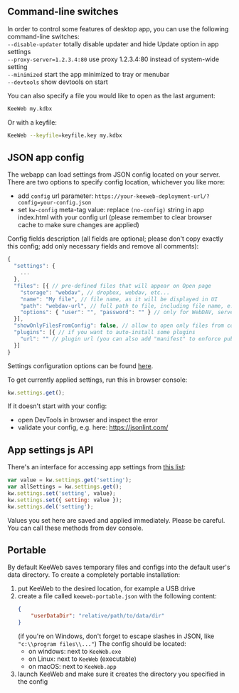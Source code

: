 ## Command-line switches

In order to control some features of desktop app, you can use the following command-line switches:  
`--disable-updater` totally disable updater and hide Update option in app settings  
`--proxy-server=1.2.3.4:80` use proxy 1.2.3.4:80 instead of system-wide setting  
`--minimized` start the app minimized to tray or menubar  
`--devtools` show devtools on start  

You can also specify a file you would like to open as the last argument:  
```bash
KeeWeb my.kdbx
```

Or with a keyfile:
```bash
KeeWeb --keyfile=keyfile.key my.kdbx
```

## JSON app config

The webapp can load settings from JSON config located on your server. There are two options to specify config location, whichever you like more:
- add `config` url parameter: `https://your-keeweb-deployment-url/?config=your-config.json`
- set `kw-config` meta-tag value: replace `(no-config)` string in app index.html with your config url (please remember to clear browser cache to make sure changes are applied)

Config fields description (all fields are optional; please don't copy exactly this config; add only necessary fields and remove all comments):
```javascript
{
  "settings": {
    ...
  },
  "files": [{ // pre-defined files that will appear on Open page
    "storage": "webdav", // dropbox, webdav, etc...
    "name": "My file", // file name, as it will be displayed in UI
    "path": "webdav-url", // full path to file, including file name, e.g. WebDAV url
    "options": { "user": "", "password": "" } // only for WebDAV, server auth details
  }],
  "showOnlyFilesFromConfig": false, // allow to open only files from config, remove previously opened files
  "plugins": [{ // if you want to auto-install some plugins
    "url": "" // plugin url (you can also add "manifest" to enforce publicKey validation)
  }]
}
```

Settings configuration options can be found [here](https://github.com/keeweb/keeweb/blob/master/app/scripts/const/default-app-settings.js#L1).

To get currently applied settings, run this in browser console:
```javascript
kw.settings.get();
```

If it doesn't start with your config:
- open DevTools in browser and inspect the error
- validate your config, e.g. here: https://jsonlint.com/

## App settings js API

There's an interface for accessing app settings from [this list](https://github.com/keeweb/keeweb/blob/master/app/scripts/models/app-settings-model.js#L8):
```javascript
var value = kw.settings.get('setting');
var allSettings = kw.settings.get();
kw.settings.set('setting', value);
kw.settings.set({ setting: value });
kw.settings.del('setting');
```
Values you set here are saved and applied immediately. Please be careful.  
You can call these methods from dev console.

## Portable

By default KeeWeb saves temporary files and configs into the default user's data directory. To create a completely portable installation:

1. put KeeWeb to the desired location, for example a USB drive
2. create a file called `keeweb-portable.json` with the following content:
    ```json
    {
        "userDataDir": "relative/path/to/data/dir"
    }
    ```
    (if you're on Windows, don't forget to escape slashes in JSON, like `"c:\\program files\\..."`)
    The config should be located:
    - on windows: next to `KeeWeb.exe`
    - on Linux: next to `KeeWeb` (executable)
    - on macOS: next to `KeeWeb.app`
3. launch KeeWeb and make sure it creates the directory you specified in the config
